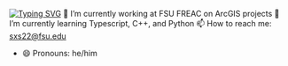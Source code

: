 [![Typing SVG](https://readme-typing-svg.demolab.com/?lines=Hi+there+👋)](https://git.io/typing-svg)
🔭 I’m currently working at FSU FREAC on ArcGIS projects
🌱 I’m currently learning Typescript, C++, and Python
📫 How to reach me: sxs22@fsu.edu
- 😄 Pronouns: he/him
<!--
**KPCOFGS/KPCOFGS** is a ✨ _special_ ✨ repository because its `README.md` (this file) appears on your GitHub profile.

Here are some ideas to get you started:

- 
- 
- 👯 I’m looking to collaborate on ...
- 🤔 I’m looking for help with ...
- 💬 Ask me about ...
- 

- ⚡ Fun fact: ...
-->
